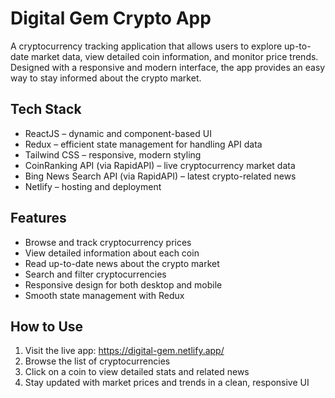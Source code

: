 # Digital Gem Crypto App
A cryptocurrency tracking application that allows users to explore up-to-date market data, view detailed coin information, and monitor price trends. Designed with a responsive and modern interface, the app provides an easy way to stay informed about the crypto market.

## Tech Stack
* ReactJS – dynamic and component-based UI
* Redux – efficient state management for handling API data
* Tailwind CSS – responsive, modern styling
* CoinRanking API (via RapidAPI) – live cryptocurrency market data
* Bing News Search API (via RapidAPI) – latest crypto-related news
* Netlify – hosting and deployment

## Features
* Browse and track cryptocurrency prices
* View detailed information about each coin
* Read up-to-date news about the crypto market
* Search and filter cryptocurrencies
* Responsive design for both desktop and mobile
* Smooth state management with Redux

## How to Use
1. Visit the live app: https://digital-gem.netlify.app/
2. Browse the list of cryptocurrencies
3. Click on a coin to view detailed stats and related news
4. Stay updated with market prices and trends in a clean, responsive UI
